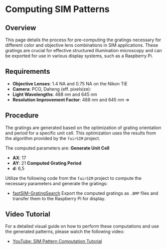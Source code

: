 # Computing SIM Patterns

## Overview
This page details the process for pre-computing the gratings necessary for different color and objective lens combinations in SIM applications. These gratings are crucial for effective structured illumination microscopy and can be exported for use in various display systems, such as a Raspberry Pi.

## Requirements
- **Objective Lenses**: 1.4 NA and 0.75 NA on the Nikon TiE
- **Camera**: PCO, Daheng (eff. pixelsize):
- **Light Wavelengths**: 488 nm and 645 nm
- **Resolution Improvement Factor**: 488 nm and 645 nm =>

## Procedure
The gratings are generated based on the optimization of grating orientation and period for a specific unit cell. This optimization uses the results from the algorithm provided by the `fairSIM` project.

The computed parameters are:
**Generate Unit Cell**
- **AX**: 17
- **AY**: 21
**Computed Grating Period**
- **d**: 6,5

Utilize the following code from the `fairSIM` project to compute the necessary parameters and generate the gratings:
- [fastSIM-GratingSearch](https://github.com/fairSIM/fastSIM-GratingSearch)
Export the computed gratings as `.BMP` files and transfer them to the Raspberry Pi for display.

## Video Tutorial
For a detailed visual guide on how to perform these computations and use the generated patterns, please watch the following video:
- [YouTube: SIM Pattern Computation Tutorial](https://www.youtube.com/embed/aXX3RFpRFnk?si=47u4XIKV5_FygkGJ)
